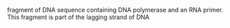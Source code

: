 fragment of DNA sequence containing DNA polymerase and an RNA primer. This fragment is part of the lagging strand of DNA